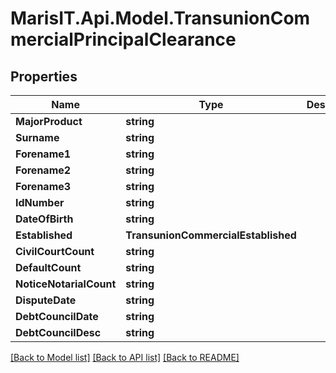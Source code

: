 
# MarisIT.Api.Model.TransunionCommercialPrincipalClearance

## Properties

Name | Type | Description | Notes
------------ | ------------- | ------------- | -------------
**MajorProduct** | **string** |  | [optional] 
**Surname** | **string** |  | [optional] 
**Forename1** | **string** |  | [optional] 
**Forename2** | **string** |  | [optional] 
**Forename3** | **string** |  | [optional] 
**IdNumber** | **string** |  | [optional] 
**DateOfBirth** | **string** |  | [optional] 
**Established** | **TransunionCommercialEstablished** |  | [optional] 
**CivilCourtCount** | **string** |  | [optional] 
**DefaultCount** | **string** |  | [optional] 
**NoticeNotarialCount** | **string** |  | [optional] 
**DisputeDate** | **string** |  | [optional] 
**DebtCouncilDate** | **string** |  | [optional] 
**DebtCouncilDesc** | **string** |  | [optional] 

[[Back to Model list]](../README.md#documentation-for-models)
[[Back to API list]](../README.md#documentation-for-api-endpoints)
[[Back to README]](../README.md)

